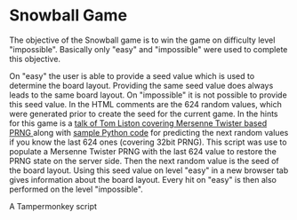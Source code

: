 # Snowball Game
The objective of the Snowball game is to win the game on difficulty level "impossible".
Basically only "easy" and "impossible" were used to complete this objective.

On "easy" the user is able to provide a seed value which is used to determine the board layout. Providing the same seed value does always leads to the same board layout.
On "impossible" it is not possible to provide this seed value. In the HTML comments are the 624 random values, which were generated prior to create the seed for the current game.
In the hints for this game is a [talk of Tom Liston covering Mersenne Twister based PRNG ](https://www.youtube.com/watch?v=Jo5Nlbqd-Vg) along with [sample Python code](https://github.com/tliston/mt19937) for predicting the next random values if you know the last 624 ones (covering 32bit PRNG).
This script was use to populate a Mersenne Twister PRNG with the last 624 value to restore the PRNG state on the server side.
Then the next random value is the seed of the board layout.
Using this seed value on level "easy" in a new browser tab gives information about the board layout. Every hit on "easy" is then also performed on the level "impossible".

A Tampermonkey script
<!--stackedit_data:
eyJoaXN0b3J5IjpbMTQ3NjM5MzU0MSwtMjAxNzMxODI2OSw3Mz
A5OTgxMTZdfQ==
-->